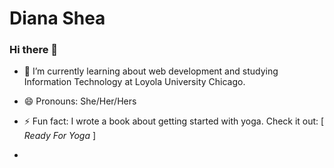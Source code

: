 # Diana Shea
### Hi there 👋

- 🌱 I’m currently learning about web development and studying Information Technology at Loyola University Chicago.

- 😄 Pronouns: She/Her/Hers

- ⚡ Fun fact: I wrote a book about getting started with yoga. Check it out: [ _Ready For Yoga_ ]
- 
<!--
**dishea8/dishea8** is a ✨ _special_ ✨ repository because its `README.md` (this file) appears on your GitHub profile.

Here are some ideas to get you started:

- 🔭 I’m currently working on ...

- 👯 I’m looking to collaborate on ...
- 🤔 I’m looking for help with ...
- 💬 Ask me about ...
- 📫 How to reach me: ...


-->
